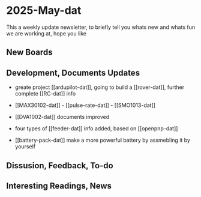 
# 2025-May-dat

This a weekly update newsletter, to briefly tell you whats new and whats fun we are working at, hope you like

## New Boards



## Development, Documents Updates

- greate project [[ardupilot-dat]], going to build a [[rover-dat]], further complete [[RC-dat]] info

- [[MAX30102-dat]] - [[pulse-rate-dat]] - [[SMO1013-dat]]

- [[DVA1002-dat]] documents improved

- four types of [[feeder-dat]] info added, based on [[openpnp-dat]]

- [[battery-pack-dat]] make a more powerful battery by assmebling it by yourself

## Dissusion, Feedback, To-do



## Interesting Readings, News



